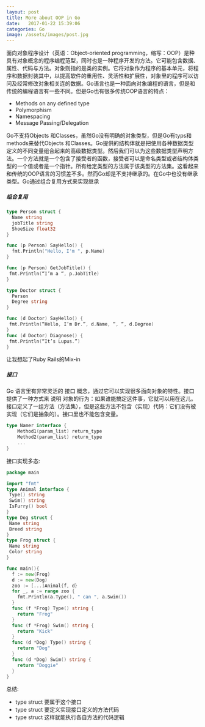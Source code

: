```yaml
---
layout: post
title: More about OOP in Go
date:   2017-01-22 15:39:06
categories: Go
image: /assets/images/post.jpg
---
```


面向对象程序设计（英语：Object-oriented programming，缩写：OOP）是种具有对象概念的程序编程范型，同时也是一种程序开发的方法。它可能包含数据、属性、代码与方法。对象则指的是类的实例。它将对象作为程序的基本单元，将程序和数据封装其中，以提高软件的重用性、灵活性和扩展性，对象里的程序可以访问及经常修改对象相关连的数据。Go语言也是一种面向对象编程的语言，但是和传统的编程语言有一些不同。但是Go也有很多传统OOP语言的特点：

+ Methods on any defined type
+ Polymorphism
+ Namespacing
+ Message Passing/Delegation

Go不支持Objects 和Classes，虽然Go没有明确的对象类型，但是Go有typs和methods来替代Objects 和Classes。Go提供的结构体就是把使用各种数据类型定义的不同变量组合起来的高级数据类型。然后我们可以为这些数据类型声明方法。一个方法就是一个包含了接受者的函数，接受者可以是命名类型或者结构体类型的一个值或者是一个指针。所有给定类型的方法属于该类型的方法集。这看起来和传统的OOP语言的习惯差不多。然而Go却是不支持继承的。在Go中也没有继承类型。Go通过组合复用方式来实现继承

##### 组合复用

```go
type Person struct {
  Name string
  jobTitle string
  ShoeSize float32
}

func (p Person) SayHello() {
  fmt.Println("Hello, I'm ", p.Name)
}

func (p Person) GetJobTitle() {
 fmt.Println(“I’m a “, p.JobTitle)
}

type Doctor struct {
  Person
  Degree string
}

func (d Doctor) SayHello() {
 fmt.Println(“Hello, I’m Dr.”, d.Name, “, “, d.Degree)
}
func (d Doctor) Diagnose() {
 fmt.Println(“It’s Lupus.”)
}
```

让我想起了Ruby Rails的Mix-in

##### 接口

Go 语言里有非常灵活的 接口 概念，通过它可以实现很多面向对象的特性。接口提供了一种方式来 说明 对象的行为：如果谁能搞定这件事，它就可以用在这儿。
接口定义了一组方法（方法集），但是这些方法不包含（实现）代码：它们没有被实现（它们是抽象的）。接口里也不能包含变量。

```go
type Namer interface {
    Method1(param_list) return_type
    Method2(param_list) return_type
    ...
}
```

接口实现多态:

```go
package main

import "fmt"
type Animal interface {
 Type() string
 Swim() string
 IsFurry() bool
}
type Dog struct {
 Name string
 Breed string
}
type Frog struct {
 Name string
 Color string
}

func main(){
  f := new(Frog)
  d := new(Dog)
  zoo := [...]Animal{f, d}
  for _, a := range zoo {
    fmt.Println(a.Type(), " can ", a.Swim())
  }
  func (f *Frog) Type() string {
    return "Frog"
  }
  func (f *Frog) Swim() string {
    return "Kick"
  }
  func (d *Dog) Type() string {
    return "Dog"
  }
  func (d *Dog) Swim() string {
    return "Doggie"
  }
}
```

总结:
+ type struct 要属于这个接口
+ type struct 要定义实现接口定义的方法代码
+ type struct 这样就能执行各自方法的代码逻辑
